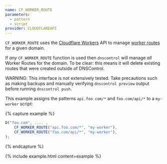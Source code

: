 ```yaml
---
name: CF_WORKER_ROUTE
parameters:
  - pattern
  - script
provider: CLOUDFLAREAPI
---
```


`CF_WORKER_ROUTE` uses the [Cloudflare Workers](https://developers.cloudflare.com/workers/)
API to manage [worker routes](https://developers.cloudflare.com/workers/platform/routes)
for a given domain.

If _any_ `CF_WORKER_ROUTE` function is used then `dnscontrol` will manage _all_
Worker Routes for the domain. To be clear: this means it will delete existing routes that
were created outside of DNSControl.

WARNING: This interface is not extensively tested. Take precautions such as making
backups and manually verifying `dnscontrol preview` output before running
`dnscontrol push`.

This example assigns the patterns `api.foo.com/*` and `foo.com/api/*` to a `my-worker` script:

{% capture example %}
```js
D("foo.com", .... ,
    CF_WORKER_ROUTE("api.foo.com/*", "my-worker"),
    CF_WORKER_ROUTE("foo.com/api/*", "my-worker"),
);
```
{% endcapture %}

{% include example.html content=example %}

